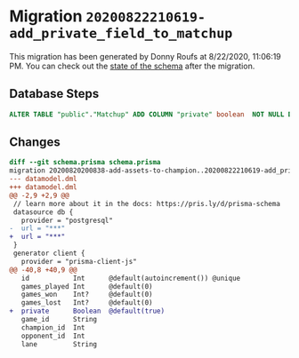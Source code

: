 # Migration `20200822210619-add_private_field_to_matchup`

This migration has been generated by Donny Roufs at 8/22/2020, 11:06:19 PM.
You can check out the [state of the schema](./schema.prisma) after the migration.

## Database Steps

```sql
ALTER TABLE "public"."Matchup" ADD COLUMN "private" boolean  NOT NULL DEFAULT true;
```

## Changes

```diff
diff --git schema.prisma schema.prisma
migration 20200820200838-add-assets-to-champion..20200822210619-add_private_field_to_matchup
--- datamodel.dml
+++ datamodel.dml
@@ -2,9 +2,9 @@
 // learn more about it in the docs: https://pris.ly/d/prisma-schema
 datasource db {
   provider = "postgresql"
-  url = "***"
+  url = "***"
 }
 generator client {
   provider = "prisma-client-js"
@@ -40,8 +40,9 @@
   id           Int      @default(autoincrement()) @unique
   games_played Int      @default(0)
   games_won    Int?     @default(0)
   games_lost   Int?     @default(0)
+  private      Boolean  @default(true)
   game_id      String
   champion_id  Int
   opponent_id  Int
   lane         String
```


